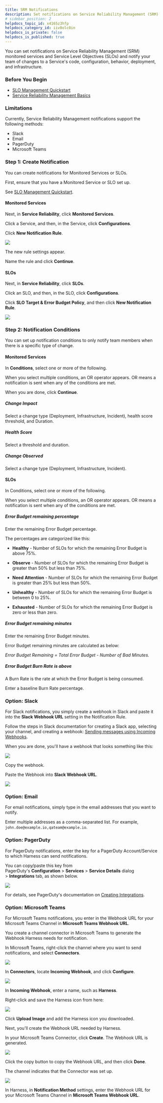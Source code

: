 ```yaml
---
title: SRM Notifications
description: Set notifications on Service Reliability Management (SRM) monitored services and notify your team of changes  to a Service's code, configuration, behavior, deployment, and infrastructure.
# sidebar_position: 2
helpdocs_topic_id: x4165z3hfp
helpdocs_category_id: iiv0olc0in
helpdocs_is_private: false
helpdocs_is_published: true
---
```


You can set notifications on Service Reliability Management (SRM) monitored services and Service Level Objectives (SLOs) and notify your team of changes to a Service's code, configuration, behavior, deployment, and infrastructure.

### Before You Begin

* [SLO Management Quickstart](../../howtos-service-reliability-management/slo-management-quickstart.md)
* [Service Reliability Management Basics](../../howtos-service-reliability-management/service-reliability-management-basics.md)

### Limitations

Currently, Service Reliability Management notifications support the following methods:

* Slack
* Email
* PagerDuty
* Microsoft Teams

### Step 1: Create Notification

You can create notifications for Monitored Services or SLOs.

First, ensure that you have a Monitored Service or SLO set up. 

See [SLO Management Quickstart](../../howtos-service-reliability-management/slo-management-quickstart.md).


<!-- 
Commenting out b/c the following link is causing build errors:
- On source page path = /docs/service-reliability-management/use-service-reliability-management/srm-notifications/:
   -> linking to ../continuous-delivery/onboard-cd/cd-quickstarts/ssh-ng.md (resolved as: /docs/service-reliability-management/use-service-reliability-management/continuous-delivery/onboard-cd/cd-quickstarts/ssh-ng.md)

-->

#### Monitored Services

Next, in **Service Reliability**, click **Monitored Services**.

Click a Service, and then, in the Service, click **Configurations**.

Click **New Notification Rule**.

![](./static/srm-notifications-00.png)

The new rule settings appear.

Name the rule and click **Continue**.

#### SLOs

Next, in **Service Reliability**, click **SLOs**.

Click an SLO, and then, in the SLO, click **Configurations**.

Click **SLO Target & Error Budget Policy**, and then click **New Notification Rule**.

![](./static/srm-notifications-01.png)

### Step 2: Notification Conditions

You can set up notification conditions to only notify team members when there is a specific type of change.

#### Monitored Services

In **Conditions**, select one or more of the following.

When you select multiple conditions, an OR operator appears. OR means a notification is sent when any of the conditions are met.

When you are done, click **Continue**.

##### Change Impact

Select a change type (Deployment, Infrastructure, Incident), health score threshold, and Duration.

##### Health Score

Select a threshold and duration.

##### Change Observed

Select a change type (Deployment, Infrastructure, Incident).

#### SLOs

In Conditions, select one or more of the following.

When you select multiple conditions, an OR operator appears. OR means a notification is sent when any of the conditions are met.

##### Error Budget remaining percentage

Enter the remaining Error Budget percentage.

The percentages are categorized like this:

* **Healthy** - Number of SLOs for which the remaining Error Budget is above 75%.

* **Observe** - Number of SLOs for which the remaining Error Budget is greater than 50% but less than 75%.

* **Need** **Attention** - Number of SLOs for which the remaining Error Budget is greater than 25% but less than 50%.

* **Unhealthy** - Number of SLOs for which the remaining Error Budget is between 0 to 25%.

* **Exhausted** - Number of SLOs for which the remaining Error Budget is zero or less than zero.

##### Error Budget remaining minutes

Enter the remaining Error Budget minutes.

Error Budget remaining minutes are calculated as below:

*Error Budget Remaining = Total Error Budget - Number of Bad Minutes.*

##### Error Budget Burn Rate is above

A Burn Rate is the rate at which the Error Budget is being consumed.

Enter a baseline Burn Rate percentage.

### Option: Slack

For Slack notifications, you simply create a webhook in Slack and paste it into the **Slack Webhook URL** setting in the Notification Rule.

Follow the steps in Slack documentation for creating a Slack app, selecting your channel, and creating a webhook: [Sending messages using Incoming Webhooks](https://api.slack.com/messaging/webhooks).

When you are done, you'll have a webhook that looks something like this:

![](./static/srm-notifications-02.png)

Copy the webhook.

Paste the Webhook into **Slack Webhook URL**.

![](./static/srm-notifications-03.png)

### Option: Email

For email notifications, simply type in the email addresses that you want to notify.

Enter multiple addresses as a comma-separated list. For example, `john.doe@example.io,qateam@example.io`.

### Option: PagerDuty

For PagerDuty notifications, enter the key for a PagerDuty Account/Service to which Harness can send notifications.

You can copy/paste this key from PagerDuty's **Configuration** > **Services** > **Service Details** dialog > **Integrations** tab, as shown below.

![](./static/srm-notifications-04.png)

For details, see PagerDuty's documentation on [Creating Integrations](https://support.pagerduty.com/docs/services-and-integrations).

### Option: Microsoft Teams

For Microsoft Teams notifications, you enter in the Webhook URL for your Microsoft Teams Channel in **Microsoft Teams Webhook URL**.

You create a channel connector in Microsoft Teams to generate the Webhook Harness needs for notification.

In Microsoft Teams, right-click the channel where you want to send notifications, and select **Connectors**.

![](./static/srm-notifications-05.png)

In **Connectors**, locate **Incoming Webhook**, and click **Configure**.

![](./static/srm-notifications-06.png)

In **Incoming Webhook**, enter a name, such as **Harness**.

Right-click and save the Harness icon from here:

![](./static/srm-notifications-07.png)

Click **Upload Image** and add the Harness icon you downloaded.

Next, you'll create the Webhook URL needed by Harness.

In your Microsoft Teams Connector, click **Create**. The Webhook URL is generated.

![](./static/srm-notifications-08.png)

Click the copy button to copy the Webhook URL, and then click **Done**.

The channel indicates that the Connector was set up.

![](./static/srm-notifications-09.png)

In Harness, in **Notification Method** settings, enter the Webhook URL for your Microsoft Teams Channel in **Microsoft Teams Webhook URL**.
